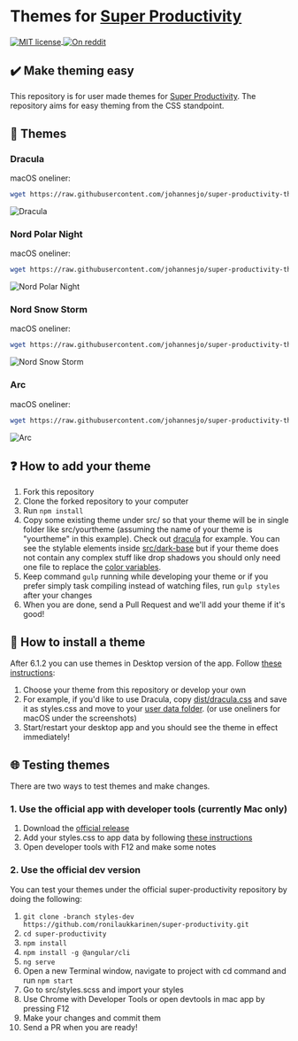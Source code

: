 # Themes for [Super Productivity](https://github.com/johannesjo/super-productivity)

<a href="https://lbesson.mit-license.org">
  <img alt="MIT license"
       src="https://img.shields.io/badge/License-MIT-blue.svg?style=flat-square"
       align="center">
</a>
<a href="https://www.reddit.com/r/selfhosted/comments/by7bcu/super_productivity_is_an_open_source_todo_list/?ref=readnext">
  <img alt="On reddit"
       src="https://img.shields.io/badge/on-reddit-orange.svg?style=flat-square"
       align="center">
</a>

## :heavy_check_mark: Make theming easy

This repository is for user made themes for [Super Productivity](https://github.com/johannesjo/super-productivity). The repository aims for easy theming from the CSS standpoint.

## :lollipop: Themes

### Dracula

macOS oneliner:

```` bash
wget https://raw.githubusercontent.com/johannesjo/super-productivity-themes/main/dist/dracula/dracula.css && mv dracula.css styles.css && mv styles.css ~/Library/Application\ Support/superProductivity/
````

<img src="https://i.imgur.com/obqJl3o.png" alt="Dracula">

### Nord Polar Night

macOS oneliner:

```` bash
wget https://raw.githubusercontent.com/johannesjo/super-productivity-themes/main/dist/nord-polar-night/nord-polar-night.css && mv nord-polar-night.css styles.css && mv styles.css ~/Library/Application\ Support/superProductivity/
````

<img src="https://i.imgur.com/vffv478.png" alt="Nord Polar Night">

### Nord Snow Storm

macOS oneliner:

```` bash
wget https://raw.githubusercontent.com/johannesjo/super-productivity-themes/main/dist/nord-snow-storm/nord-snow-storm.css && mv nord-snow-storm.css styles.css && mv styles.css ~/Library/Application\ Support/superProductivity/
````

<img src="https://i.imgur.com/AeJGdPy.png" alt="Nord Snow Storm">

### Arc

macOS oneliner: 

```` bash
wget https://raw.githubusercontent.com/johannesjo/super-productivity-themes/main/dist/arc/arc.css && mv arc.css styles.css && mv styles.css ~/Library/Application\ Support/superProductivity/
````

<img src="https://i.imgur.com/WUk8k5G.png" alt="Arc">

## :question: How to add your theme

1. Fork this repository
2. Clone the forked repository to your computer
3. Run `npm install`
4. Copy some existing theme under src/ so that your theme will be in single folder like src/yourtheme (assuming the name of your theme is "yourtheme" in this example). Check out [dracula](https://github.com/johannesjo/super-productivity-themes/tree/main/src/dracula) for example. You can see the stylable elements inside [src/dark-base](https://github.com/johannesjo/super-productivity-themes/tree/main/src/dark-base) but if your theme does not contain any complex stuff like drop shadows you should only need one file to replace the [color variables](https://github.com/johannesjo/super-productivity-themes/blob/main/src/dark-base/helpers/_variables.scss).
5. Keep command `gulp` running while developing your theme or if you prefer simply task compiling instead of watching files, run `gulp styles` after your changes
6. When you are done, send a Pull Request and we'll add your theme if it's good!

## :floppy_disk: How to install a theme

After 6.1.2 you can use themes in Desktop version of the app. Follow [these instructions](https://github.com/johannesjo/super-productivity#custom-themes-desktop-only):

1. Choose your theme from this repository or develop your own
2. For example, if you'd like to use Dracula, copy [dist/dracula.css](https://github.com/johannesjo/super-productivity-themes/blob/main/dist/dracula/dracula.css) and save it as styles.css and move to your [user data folder](https://github.com/johannesjo/super-productivity#user-data-folder). (or use oneliners for macOS under the screenshots)
3. Start/restart your desktop app and you should see the theme in effect immediately!

## :globe_with_meridians: Testing themes

There are two ways to test themes and make changes.

### 1. Use the official app with developer tools (currently Mac only)

1. Download the [official release](https://github.com/johannesjo/super-productivity/releases)
2. Add your styles.css to app data by following [these instructions](#how-to-install-a-theme)
3. Open developer tools with F12 and make some notes

### 2. Use the official dev version

You can test your themes under the official super-productivity repository by doing the following:

1. `git clone -branch styles-dev https://github.com/ronilaukkarinen/super-productivity.git`
2. `cd super-productivity`
3. `npm install`
4. `npm install -g @angular/cli`
5. `ng serve`
6. Open a new Terminal window, navigate to project with cd command and run `npm start`
7. Go to src/styles.scss and import your styles
8. Use Chrome with Developer Tools or open devtools in mac app by pressing F12
9. Make your changes and commit them
10. Send a PR when you are ready!
